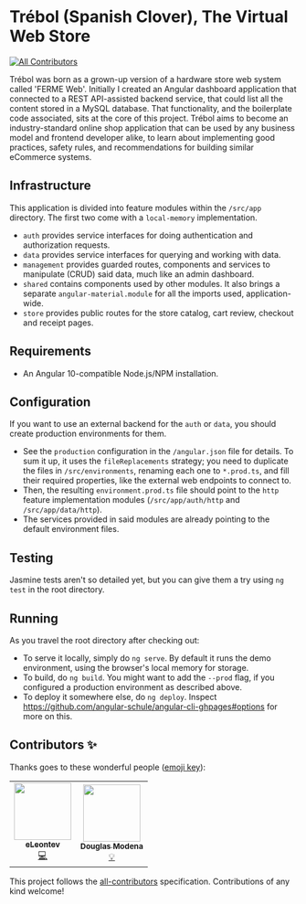 # Trébol (Spanish Clover), The Virtual Web Store
<!-- ALL-CONTRIBUTORS-BADGE:START - Do not remove or modify this section -->
[![All Contributors](https://img.shields.io/badge/all_contributors-2-orange.svg?style=flat-square)](#contributors-)
<!-- ALL-CONTRIBUTORS-BADGE:END -->

Trébol was born as a grown-up version of a hardware store web system called 'FERME Web'. Initially I created an Angular dashboard application that connected to a REST API-assisted backend service, that could list all the content stored in a MySQL database.
That functionality, and the boilerplate code associated, sits at the core of this project. Trébol aims to become an industry-standard online shop application that can be used by any business model and frontend developer alike, to learn about implementing good practices, safety rules, and recommendations for building similar eCommerce systems.

## Infrastructure

This application is divided into feature modules within the `/src/app` directory. The first two come with a `local-memory` implementation.
* `auth` provides service interfaces for doing authentication and authorization requests.
* `data` provides service interfaces for querying and working with data.
* `management` provides guarded routes, components and services to manipulate (CRUD) said data, much like an admin dashboard.
* `shared` contains components used by other modules. It also brings a separate `angular-material.module` for all the imports used, application-wide.
* `store` provides public routes for the store catalog, cart review, checkout and receipt pages.

## Requirements

* An Angular 10-compatible Node.js/NPM installation.

## Configuration

If you want to use an external backend for the `auth` or `data`, you should create production environments for them.
* See the `production` configuration in the `/angular.json` file for details. To sum it up, it uses the `fileReplacements` strategy; you need to duplicate the files in `/src/environments`, renaming each one to `*.prod.ts`, and fill their required properties, like the external web endpoints to connect to.
* Then, the resulting `environment.prod.ts` file should point to the `http` feature implementation modules (`/src/app/auth/http` and `/src/app/data/http`).
* The services provided in said modules are already pointing to the default environment files.

## Testing

Jasmine tests aren't so detailed yet, but you can give them a try using `ng test` in the root directory.

## Running

As you travel the root directory after checking out:
* To serve it locally, simply do `ng serve`. By default it runs the demo environment, using the browser's local memory for storage.
* To build, do `ng build`. You might want to add the `--prod` flag, if you configured a production environment as described above.
* To deploy it somewhere else, do `ng deploy`. Inspect https://github.com/angular-schule/angular-cli-ghpages#options for more on this.
## Contributors ✨

Thanks goes to these wonderful people ([emoji key](https://allcontributors.org/docs/en/emoji-key)):

<!-- ALL-CONTRIBUTORS-LIST:START - Do not remove or modify this section -->
<!-- prettier-ignore-start -->
<!-- markdownlint-disable -->
<table>
  <tr>
    <td align="center"><a href="https://github.com/eLeontev"><img src="https://avatars1.githubusercontent.com/u/15786916?v=4" width="100px;" alt=""/><br /><sub><b>eLeontev</b></sub></a><br /><a href="https://github.com/bglamadrid/trebol-ng/commits?author=eLeontev" title="Code">💻</a></td>
    <td align="center"><a href="https://github.com/dmodena"><img src="https://avatars3.githubusercontent.com/u/11446011?v=4" width="100px;" alt=""/><br /><sub><b>Douglas Modena</b></sub></a><br /><a href="#example-dmodena" title="Examples">💡</a></td>
  </tr>
</table>

<!-- markdownlint-enable -->
<!-- prettier-ignore-end -->
<!-- ALL-CONTRIBUTORS-LIST:END -->

This project follows the [all-contributors](https://github.com/all-contributors/all-contributors) specification. Contributions of any kind welcome!
